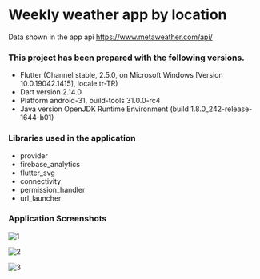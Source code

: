 # Weekly weather app by location


Data shown in the app api https://www.metaweather.com/api/ 


### This project has been prepared with the following versions.
- Flutter (Channel stable, 2.5.0, on Microsoft Windows [Version 10.0.19042.1415], locale tr-TR)
- Dart version 2.14.0
- Platform android-31, build-tools 31.0.0-rc4
- Java version OpenJDK Runtime Environment (build 1.8.0_242-release-1644-b01)


### Libraries used in the application
- provider
- firebase_analytics
- flutter_svg
- connectivity
- permission_handler
- url_launcher




### Application Screenshots

![1](https://user-images.githubusercontent.com/48259514/149532668-5ffaf071-aa84-495c-8fbb-d7dcdb26f337.png)


![2](https://user-images.githubusercontent.com/48259514/149533168-eeb21e09-c274-419d-9730-dae9c0efe560.png)


![3](https://user-images.githubusercontent.com/48259514/149533339-01461292-43ec-4a37-b0fa-c004754212b2.png)
